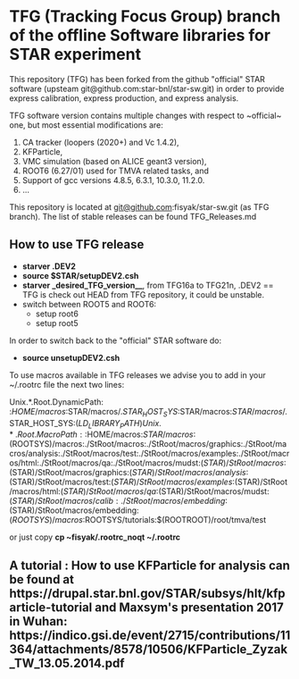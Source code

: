 <h1>  TFG (Tracking Focus Group) branch of the offline Software libraries for STAR experiment</h1> 
<p> This repository (TFG)  has been forked from the github "official" STAR software (upsteam git@github.com:star-bnl/star-sw.git)
in order to provide express calibration, express production, and express analysis.
<p>
 TFG software version contains multiple changes with respect to ~official~ one, but most essential modifications are:
<ol>
<li>CA tracker (loopers (2020+)  and Vc 1.4.2),
<li>KFParticle, 
<li>VMC simulation (based on ALICE geant3 version),
<li>ROOT6 (6.27/01) used for TMVA related tasks, and
<li>Support of gcc versions 4.8.5, 6.3.1, 10.3.0, 11.2.0.
<li> ...
</ol>

This repository is located at  git@github.com:fisyak/star-sw.git (as TFG branch).
The list of stable releases can be found TFG_Releases.md


<h2>How to use  TFG release </h2>
<ul>
<li>  <b>starver .DEV2</b>
<li>  <b>source $STAR/setupDEV2.csh</b>
<li>  <b>starver _desired_TFG_version__</b>, from TFG16a  to TFG21n, .DEV2 == TFG is check out HEAD from TFG repository, it could be unstable.
<li>  switch between ROOT5 and ROOT6: 
<ul>
  <li> setup root6
  <li> setup root5
</ul> 
</ul>
<p>
In order to switch back to the "official" STAR software do: 
<ul>
<li><b>source unsetupDEV2.csh</b>
</ul>
<p>
To use macros available in TFG releases we advise you to add in your ~/.rootrc file the next two lines: 

Unix.*.Root.DynamicPath:    :$HOME/macros:$STAR/macros/.$STAR_HOST_SYS:$STAR/macros:$STAR/macros/.$STAR_HOST_SYS:$(LD_LIBRARY_PATH)
Unix.*.Root.MacroPath:      :$HOME/macros:$STAR/macros:$(ROOTSYS)/macros:./StRoot/macros:./StRoot/macros/graphics:./StRoot/macros/analysis:./StRoot/macros/test:./StRoot/macros/examples:./StRoot/macros/html:./StRoot/macros/qa:./StRoot/macros/mudst:$(STAR)/StRoot/macros:$(STAR)/StRoot/macros/graphics:$(STAR)/StRoot/macros/analysis:$(STAR)/StRoot/macros/test:$(STAR)/StRoot/macros/examples:$(STAR)/StRoot
/macros/html:$(STAR)/StRoot/macros/qa:$(STAR)/StRoot/macros/mudst:$(STAR)/StRoot/macros/calib:./StRoot/macros/embedding:$(STAR)/StRoot/macros/embedding:$(ROOTSYS)/macros:$ROOTSYS/tutorials:$(ROOTROOT)/root/tmva/test

or just copy 
<b>cp ~fisyak/.rootrc_noqt ~/.rootrc</b>

<h2>
A tutorial : How to use  KFParticle for analysis can be found at 
https://drupal.star.bnl.gov/STAR/subsys/hlt/kfparticle-tutorial
and Maxsym's presentation 2017 in Wuhan:
https://indico.gsi.de/event/2715/contributions/11364/attachments/8578/10506/KFParticle_Zyzak_TW_13.05.2014.pdf

